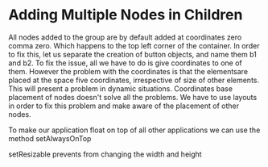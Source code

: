 # Adding Multiple Nodes in Children

All nodes added to the group are by default added at coordinates zero comma zero. Which happens to the top left corner of the container. In order to fix this, let us separate the creation of button objects, and name them b1 and b2. To fix the issue, all we have to do is give coordinates to one of them. However the problem with the coordinates 
is that the elementsare placed at the space five coordinates, irrespective of 
size of other elements. This will present a problem in dynamic situations. 
Coordinates base placement of nodes doesn't solve all the problems. We have to 
use layouts in order to fix this problem and make aware of the placement 
of other nodes. 

To make our application float on top of all other applications we can use
the method setAlwaysOnTop

setResizable prevents from changing the width and height
